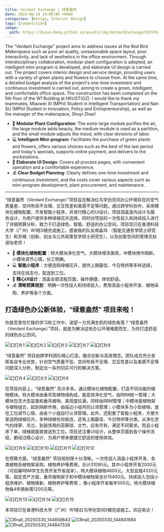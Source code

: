 ```yaml
---
title: Verdant Exchange | 绿意盎然
date: 2024-06-14 14:00:00 +0800
categories: [Design, Interior Design]
tags: [competition] 
image:
  path: https://Zeyun-Deng.github.io/assets/img/VerdantExchange/幻灯片9.PNG
---
```


The "Verdant Exchange" project aims to address issues at the *Red Bird Makerspace* such as poor air quality, unreasonable space layout, poor interactivity, and lack of aesthetics in the office environment. Through interdisciplinary collaboration, modular plant configuration is adopted, an intelligent mini-program is developed, and elaborate UI design is carried out. The project covers interior design and service design, providing users with a variety of green plants and flowers to choose from. At the same time, a detailed budget analysis of the project's one-time investment and continuous investment is carried out, aiming to create a green, intelligent, and comfortable office space. The construction has been completed on the 5th floor of the W1 Building at HKUST(GZ). I would like to thank my teammates, Miaowei XI (MPhil Student in Intelligent Transportation) and Nan SU (MPhil Student in Innovation, Policy and Entrepreneurship), as well as the manager of the makerspace, Shuyi Zhao!

- 🌿 **Modular Plant Configuration**: The extra-large module purifies the air, the large module adds beauty, the medium module is used as a partition, and the small module adjusts the mood, with clear divisions of labor.
- 💻 **Intelligent Mini-program**: Facilitates the purchase of green plants and flowers, offers various choices such as the best of the last period and today's specials, supports online payment, and delivers to the workstations.
- 🎨 **Elaborate UI Design**: Covers all process pages, with convenient operation and a comfortable experience.
- 💰 **Clear Budget Planning**: Clearly defines one-time investment and continuous investment, and the costs cover various aspects such as mini-program development, plant procurement, and maintenance. 

---

“绿意盎然（Verdant Exchange）”项目旨在解决红鸟学创空间办公环境存在的空气质量差、空间布局不合理、交互性差和美感不足等问题。通过跨学科协作，采用模块化植物配置，开发智能小程序，并进行精心的UI设计。项目涵盖室内设计与服务设计，为用户提供多种绿植花卉选择。同时对项目的一次性投入和持续投入进行了详细预算分析，致力于打造绿色、智能、舒适的办公空间。项目现已在香港科技大学（广州）W1栋5楼完成施工。感谢我的队友席淼玮
（智能交通哲学硕士研究生）和苏楠（创新、创业与公共政策哲学硕士研究生），以及创客空间的管理员赵淑怡老师！

- 🌿 **模块化植物配置**：特大模块净化空气，大模块增添美观，中模块用作隔断，小模块调节心情，分工明确。
- 💻 **智能小程序**：方便选购绿植花卉，提供上期最佳、今日特供等多样选择，支持在线支付，配送到工位。
- 🎨 **精心UI设计**：涵盖全部流程页面，操作便捷、体验舒适。
- 💰 **清晰预算规划**：明确一次性投入和持续投入，费用涵盖小程序开发、植物采购、养护等各个方面。

## 打造绿色办公新体验，“绿意盎然” 项目来啦！

你是否曾在忙碌的学习和工作中，渴望一方充满生机的绿色角落？“绿意盎然（Verdant Exchange）”项目，就是为解决这些办公环境难题而生，为你打造舒适的绿色办公空间。

![幻灯片1](https://Zeyun-Deng.github.io/assets/img/VerdantExchange/幻灯片1.PNG)
![幻灯片2](https://Zeyun-Deng.github.io/assets/img/VerdantExchange/幻灯片2.PNG)
![幻灯片3](https://Zeyun-Deng.github.io/assets/img/VerdantExchange/幻灯片3.PNG)
![幻灯片7](https://Zeyun-Deng.github.io/assets/img/VerdantExchange/幻灯片7.PNG)
![幻灯片8](https://Zeyun-Deng.github.io/assets/img/VerdantExchange/幻灯片8.PNG)

“绿意盎然” 项目由跨学科团队精心打造，融合创新与高效理念。团队成员充分发挥各自专业优势，针对空气质量不佳、空间布局不合理、交互性差以及美感不足等问题深入分析，制定出一系列切实可行的解决方案。

![幻灯片4](https://Zeyun-Deng.github.io/assets/img/VerdantExchange/幻灯片4.PNG)
![幻灯片5](https://Zeyun-Deng.github.io/assets/img/VerdantExchange/幻灯片5.PNG)
![幻灯片6](https://Zeyun-Deng.github.io/assets/img/VerdantExchange/幻灯片6.PNG)

在项目内容上，“绿意盎然” 亮点多多。通过模块化植物配置，打造不同功能的植物模块。特大模块由垂吊型植物墙构成，能高效净化空气，由RBM统一管理；大模块包含大型盆栽和垂吊植物，美观度拉满，同样由RBM管理；中模块是植物架与植物组合，起到隔断作用，由临近小组共同认领管理；小模块多为小型植物，放在工位调节心情，由各个小组自行认领管理。此外，还配套了智能小程序，方便大家选购绿植花卉，多种绿植任你挑选，还有上期最佳、今日特供等分类。从净化空气的绿萝、吊兰，到装饰用的苔藓球、文竹，应有尽有，满足不同需求。而且小程序下单，绿植就能直接送到工位。项目还注重UI设计，从整体页面到各个操作流程，都经过精心设计，为用户带来便捷又舒适的使用体验。

![幻灯片9](https://Zeyun-Deng.github.io/assets/img/VerdantExchange/幻灯片9.PNG)
![幻灯片10](https://Zeyun-Deng.github.io/assets/img/VerdantExchange/幻灯片10.PNG)
![幻灯片11](https://Zeyun-Deng.github.io/assets/img/VerdantExchange/幻灯片11.PNG)
![幻灯片12](https://Zeyun-Deng.github.io/assets/img/VerdantExchange/幻灯片12.PNG)

在预算方面，“绿意盎然” 项目规划得十分清晰。一次性投入涵盖小程序开发、各类植物及植物架采购、植物养护等费用，合计31090元。其中小程序开发2000元（可招募RBM学生负责开发节省成本），特大模块植物4800元，大型盆栽4320元等。固定资产方面，垂吊植物架子和中模块植物架总价15400元。持续投入包括小程序维护、植物换新、植物养护等费用 ，像小程序开发每年500元，特大模块植物每4年换新需1200元等。

![幻灯片13](https://Zeyun-Deng.github.io/assets/img/VerdantExchange/幻灯片13.PNG)
![幻灯片14](https://Zeyun-Deng.github.io/assets/img/VerdantExchange/幻灯片14.PNG)
![幻灯片15](https://Zeyun-Deng.github.io/assets/img/VerdantExchange/幻灯片15.PNG)

本项目已在香港科技大学（广州）W1栋红鸟学创空间5楼完成施工。欢迎来访！

![CRnall_20250330_144858843](https://Zeyun-Deng.github.io/assets/img/VerdantExchange/CRnall_20250330_144858843.jpg)
![CRnall_20250330_144841884](https://Zeyun-Deng.github.io/assets/img/VerdantExchange/CRnall_20250330_144841884.jpg)
![CRnall_20250330_144847538](https://Zeyun-Deng.github.io/assets/img/VerdantExchange/CRnall_20250330_144847538.jpg)

